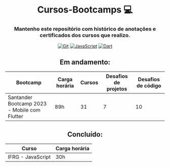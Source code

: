 <div style="display: inline_block;" align="center">
  
# Cursos-Bootcamps  💻
### Mantenho este repositório com histórico de anotações e certificados dos cursos que realizo.
[![Git](https://img.shields.io/badge/GIT-E44C30?style=for-the-badge&logo=git&logoColor=white)]()
[![JavaScript](https://img.shields.io/badge/JavaScript-323330?style=for-the-badge&logo=javascript&logoColor=F7DF1E)]()
[![Dart](https://img.shields.io/badge/Dart-0175C2?style=for-the-badge&logo=dart&logoColor=white)]()
<br>
## Em andamento:
| Bootcamp | Carga horária | Cursos | Desafios de projetos | Desafios de código |
| ------------- | ---- |----------|---------|-------------|
| Santander Bootcamp 2023 - Mobile com Flutter | 89h | 31 | 7 | 10 | 

## Concluído:
| Curso | Carga horária |
| ------------- | ---- |
| IFRG - JavaScript | 30h |

<div/>


